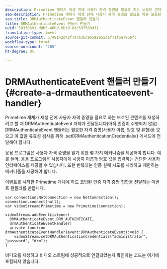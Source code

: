 ```yaml
---
description: Primetime 개체가 재생 전에 사용자 자격 증명을 필요로 하는 보호된 콘텐츠를 재생하려고 할 때 DRMAuthenticateEvent 개체가 전달됩니다(아직 인증이 수행되지 않음). DRMAuthenticateEvent 핸들러는 필요한 자격 증명(사용자 이름, 암호 및 유형)을 모으고 이 값을 유효성 검사를 위해 .setDRMAuthenticationCredentials() 메서드에 전달해야 합니다.
seo-description: Primetime 개체가 재생 전에 사용자 자격 증명을 필요로 하는 보호된 콘텐츠를 재생하려고 할 때 DRMAuthenticateEvent 개체가 전달됩니다(아직 인증이 수행되지 않음). DRMAuthenticateEvent 핸들러는 필요한 자격 증명(사용자 이름, 암호 및 유형)을 모으고 이 값을 유효성 검사를 위해 .setDRMAuthenticationCredentials() 메서드에 전달해야 합니다.
seo-title: DRMAuthenticateEvent 핸들러 만들기
title: DRMAuthenticateEvent 핸들러 만들기
uuid: 58330691-d0b5-46bd-9b1d-8dc597580d31
translation-type: tm+mt
source-git-commit: 5749142d42f7d7b36c96592955d1f71f6a7956fc
workflow-type: tm+mt
source-wordcount: '265'
ht-degree: 0%

---
```



# DRMAuthenticateEvent 핸들러 만들기{#create-a-drmauthenticateevent-handler}

Primetime 개체가 재생 전에 사용자 자격 증명을 필요로 하는 보호된 콘텐츠를 재생하려고 할 때 DRMAuthenticateEvent 개체가 전달됩니다(아직 인증이 수행되지 않음). DRMAuthenticateEvent 핸들러는 필요한 자격 증명(사용자 이름, 암호 및 유형)을 모으고 이 값을 유효성 검사를 위해 .setDRMAuthenticationCredentials() 메서드에 전달해야 합니다.

응용 프로그램은 사용자 자격 증명을 얻기 위한 몇 가지 메커니즘을 제공해야 합니다. 예를 들어, 응용 프로그램은 사용자에게 사용자 이름과 암호 값을 입력하는 간단한 사용자 인터페이스를 제공할 수 있습니다. 또한 반복되는 인증 실패 시도를 처리하고 제한하는 메커니즘을 제공해야 합니다.

이벤트를 시작한 Primetime 개체에 하드 코딩된 인증 자격 증명 집합을 전달하는 이벤트 핸들러를 만듭니다.

```
var connection:NetConnection = new NetConnection();  
connection.connect(null);  
var videoStream:Primetime = new Primetime(connection);  
 
videoStream.addEventListener( 
  DRMAuthenticateEvent.DRM_AUTHENTICATE,  
  drmAuthenticateEventHandler)  
  private function drmAuthenticateEventHandler(event:DRMAuthenticateEvent):void {  
    videoStream.setDRMAuthenticationCredentials("administrator", "password", "drm");  
} 
```

비디오를 재생하고 비디오 스트림에 성공적으로 연결되었는지 확인하는 코드는 여기에 포함되지 않습니다.
